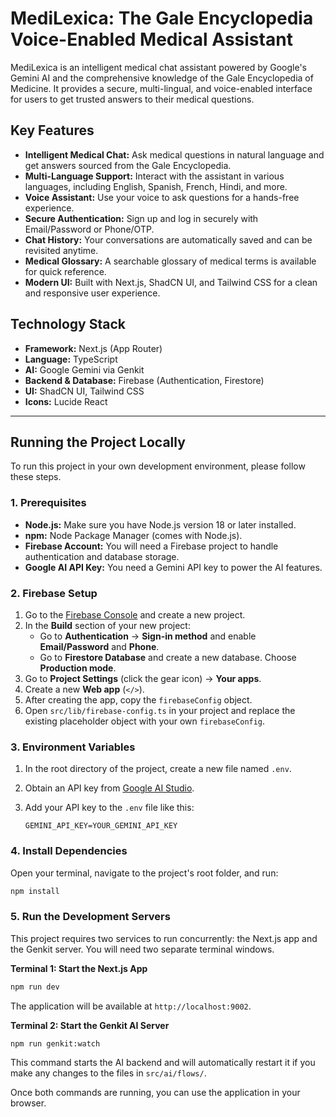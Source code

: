 # MediLexica: The Gale Encyclopedia Voice-Enabled Medical Assistant

MediLexica is an intelligent medical chat assistant powered by Google's Gemini AI and the comprehensive knowledge of the Gale Encyclopedia of Medicine. It provides a secure, multi-lingual, and voice-enabled interface for users to get trusted answers to their medical questions.

## Key Features

- **Intelligent Medical Chat:** Ask medical questions in natural language and get answers sourced from the Gale Encyclopedia.
- **Multi-Language Support:** Interact with the assistant in various languages, including English, Spanish, French, Hindi, and more.
- **Voice Assistant:** Use your voice to ask questions for a hands-free experience.
- **Secure Authentication:** Sign up and log in securely with Email/Password or Phone/OTP.
- **Chat History:** Your conversations are automatically saved and can be revisited anytime.
- **Medical Glossary:** A searchable glossary of medical terms is available for quick reference.
- **Modern UI:** Built with Next.js, ShadCN UI, and Tailwind CSS for a clean and responsive user experience.

## Technology Stack

- **Framework:** Next.js (App Router)
- **Language:** TypeScript
- **AI:** Google Gemini via Genkit
- **Backend & Database:** Firebase (Authentication, Firestore)
- **UI:** ShadCN UI, Tailwind CSS
- **Icons:** Lucide React

---

## Running the Project Locally

To run this project in your own development environment, please follow these steps.

### 1. Prerequisites

- **Node.js:** Make sure you have Node.js version 18 or later installed.
- **npm:** Node Package Manager (comes with Node.js).
- **Firebase Account:** You will need a Firebase project to handle authentication and database storage.
- **Google AI API Key:** You need a Gemini API key to power the AI features.

### 2. Firebase Setup

1.  Go to the [Firebase Console](https://console.firebase.google.com/) and create a new project.
2.  In the **Build** section of your new project:
    - Go to **Authentication** -> **Sign-in method** and enable **Email/Password** and **Phone**.
    - Go to **Firestore Database** and create a new database. Choose **Production mode**.
3.  Go to **Project Settings** (click the gear icon) -> **Your apps**.
4.  Create a new **Web app** (`</>`).
5.  After creating the app, copy the `firebaseConfig` object.
6.  Open `src/lib/firebase-config.ts` in your project and replace the existing placeholder object with your own `firebaseConfig`.

### 3. Environment Variables

1.  In the root directory of the project, create a new file named `.env`.
2.  Obtain an API key from [Google AI Studio](https://aistudio.google.com/app/apikey).
3.  Add your API key to the `.env` file like this:

    ```
    GEMINI_API_KEY=YOUR_GEMINI_API_KEY
    ```

### 4. Install Dependencies

Open your terminal, navigate to the project's root folder, and run:

```bash
npm install
```

### 5. Run the Development Servers

This project requires two services to run concurrently: the Next.js app and the Genkit server. You will need two separate terminal windows.

**Terminal 1: Start the Next.js App**

```bash
npm run dev
```

The application will be available at `http://localhost:9002`.

**Terminal 2: Start the Genkit AI Server**

```bash
npm run genkit:watch
```

This command starts the AI backend and will automatically restart it if you make any changes to the files in `src/ai/flows/`.

Once both commands are running, you can use the application in your browser.
